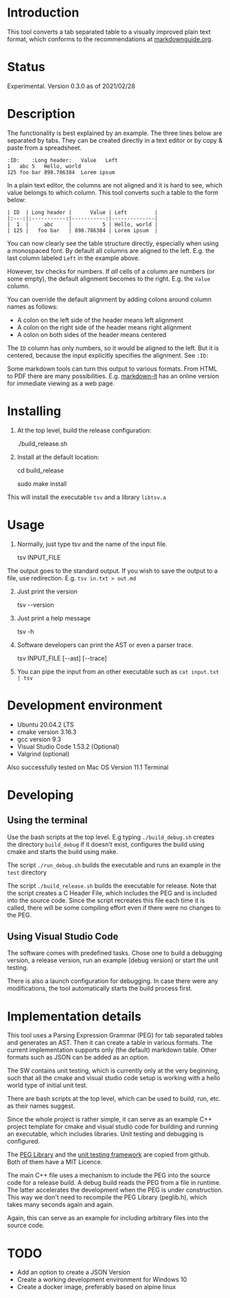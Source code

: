 Introduction
============

This tool converts a tab separated table to a visually improved plain text format, which conforms to the recommendations at [markdownguide.org][1].

Status
======

Experimental. Version 0.3.0 as of 2021/02/28

Description
===========

The functionality is best explained by an example. The three lines below are separated by tabs. They can be created directly in a text editor or by copy & paste from a spreadsheet.

    :ID:	:Long header:	Value	Left
    1	abc	5	Hello, world
    125	foo bar	898.786384	Lorem ipsum

In a plain text editor, the columns are not aligned and it is hard to see, which value belongs to which column.
This tool converts such a table to the form below:

    | ID  | Long header |      Value | Left         |
    |:---:|:-----------:|-----------:|--------------|
    |  1  |     abc     |          5 | Hello, world |
    | 125 |   foo bar   | 898.786384 | Lorem ipsum  |

You can now clearly see the table structure directly, especially when using a monospaced font. By default all columns are aligned to the left. E.g. the last column labeled `Left` in the example above.

However, tsv checks for numbers. If _all_ cells of a column are numbers (or some empty), the default alignment becomes to the right. E.g. the `Value` column.

You can override the default alignment by adding colons around column names as follows:

- A colon on the left side of the header means left alignment
- A colon on the right side of the header means right alignment
- A colon on both sides of the header means centered

The `ID` column has only numbers, so it would be aligned to the left. But it is centered, because the input explicitly specifies the alignment. See `:ID:`

Some markdown tools can turn this output to various formats. From HTML to PDF there are many possibilities. E.g. [markdown-it][2] has an online version for immediate viewing as a web page. 

Installing
==========

1. At the top level, build the release configuration:

    ./build_release.sh

2. Install at the default location:

    cd build_release
    
    sudo make install

This will install the executable `tsv` and a library `libtsv.a`

Usage
=====
1. Normally, just type tsv and the name of the input file.

    tsv INPUT_FILE

The output goes to the standard output. If you wish to save the output to a file, use redirection. E.g. `tsv in.txt > out.md`

2. Just print the version

    tsv --version

3. Just print a help message

    tsv -h

4. Software developers can print the AST or even a parser trace.

    tsv INPUT_FILE [--ast] [--trace]

5. You can pipe the input from an other executable such as `cat input.txt | tsv`

Development environment
=======================

- Ubuntu 20.04.2 LTS
- cmake version 3.16.3
- gcc version 9.3
- Visual Studio Code 1.53.2 (Optional)
- Valgrind (optional)

Also successfully tested on Mac OS Version 11.1 Terminal

Developing
==========

Using the terminal
------------------

Use the bash scripts at the top level. E.g typing `./build_debug.sh` creates the directory `build_debug` if it doesn't exist, configures the build using cmake and starts the build using make.

The script `./run_debug.sh` builds the executable and runs an example in the `test` directory

The script `./build_release.sh` builds the executable for release. Note that the script creates a C Header File, which includes the PEG and is included into the source code. Since the script recreates this file each time it is called, there will be some compiling effort even if there were no changes to the PEG.

Using Visual Studio Code
------------------------

The software comes with predefined tasks. Chose one to build a debugging version, a release version, run an example (debug version) or start the unit testing.

There is also a launch configuration for debugging. In case there were any modifications, the tool automatically starts the build process first.

Implementation details
======================

This tool uses a Parsing Expression Grammar (PEG) for tab separated tables and generates an AST. Then it can create a table in various formats. The current implementation supports only (the default) markdown table. Other formats such as JSON can be added as an option.

The SW contains unit testing, which is currently only at the very beginning, such that all the cmake and visual studio code setup is working with a hello world type of initial unit test.

There are bash scripts at the top level, which can be used to build, run, etc. as their names suggest.

Since the whole project is rather simple, it can serve as an example C++ project template for cmake and visual studio code for building and running an executable, which includes libraries. Unit testing and debugging is configured.

The [PEG Library][3] and the [unit testing framework][4] are copied from github. Both of them have a MIT Licence.

The main C++ file uses a mechanism to include the PEG into the source code for a release build. A debug build reads the PEG from a file in runtime. The latter accelerates the development when the PEG is under construction. This way we don't need to recompile the PEG Library (peglib.h), which takes many seconds again and again.

Again, this can serve as an example for including arbitrary files into the source code.

TODO
====

- Add an option to create a JSON Version
- Create a working development environment for Windows 10
- Create a docker image, preferably based on alpine linux

[1]: https://www.markdownguide.org/extended-syntax/
[2]: https://markdown-it.github.io/
[3]: https://github.com/yhirose/cpp-peglib
[4]: https://github.com/drleq/CppUnitTestFramework
